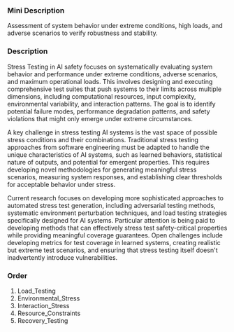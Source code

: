 ### Mini Description

Assessment of system behavior under extreme conditions, high loads, and adverse scenarios to verify robustness and stability.

### Description

Stress Testing in AI safety focuses on systematically evaluating system behavior and performance under extreme conditions, adverse scenarios, and maximum operational loads. This involves designing and executing comprehensive test suites that push systems to their limits across multiple dimensions, including computational resources, input complexity, environmental variability, and interaction patterns. The goal is to identify potential failure modes, performance degradation patterns, and safety violations that might only emerge under extreme circumstances.

A key challenge in stress testing AI systems is the vast space of possible stress conditions and their combinations. Traditional stress testing approaches from software engineering must be adapted to handle the unique characteristics of AI systems, such as learned behaviors, statistical nature of outputs, and potential for emergent properties. This requires developing novel methodologies for generating meaningful stress scenarios, measuring system responses, and establishing clear thresholds for acceptable behavior under stress.

Current research focuses on developing more sophisticated approaches to automated stress test generation, including adversarial testing methods, systematic environment perturbation techniques, and load testing strategies specifically designed for AI systems. Particular attention is being paid to developing methods that can effectively stress test safety-critical properties while providing meaningful coverage guarantees. Open challenges include developing metrics for test coverage in learned systems, creating realistic but extreme test scenarios, and ensuring that stress testing itself doesn't inadvertently introduce vulnerabilities.

### Order

1. Load_Testing
2. Environmental_Stress
3. Interaction_Stress
4. Resource_Constraints
5. Recovery_Testing
